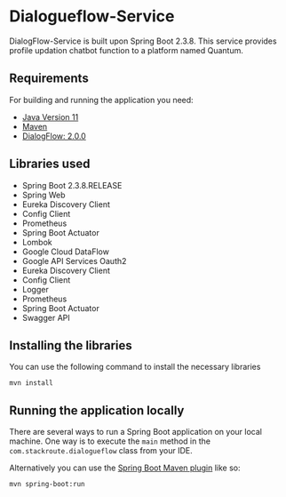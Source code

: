 # Dialogueflow-Service

DialogFlow-Service is built upon Spring Boot 2.3.8. This service provides profile updation chatbot function to a platform named Quantum.

## Requirements

For building and running the application you need:

- [Java Version 11](https://docs.aws.amazon.com/corretto/latest/corretto-11-ug/downloads-list.html)
- [Maven](https://maven.apache.org)
- [DialogFlow: 2.0.0](https://cloud.google.com/dialogflow/)

## Libraries used

- Spring Boot 2.3.8.RELEASE
- Spring Web
- Eureka Discovery Client
- Config Client
- Prometheus
- Spring Boot Actuator
- Lombok
- Google Cloud DataFlow
- Google API Services Oauth2
- Eureka Discovery Client
- Config Client
- Logger
- Prometheus
- Spring Boot Actuator
- Swagger API

## Installing the libraries

You can use the following command to install the necessary libraries

```shell
mvn install
```

## Running the application locally


There are several ways to run a Spring Boot application on your local machine. One way is to execute the `main` method in the `com.stackroute.dialogueflow` class from your IDE.


Alternatively you can use the [Spring Boot Maven plugin](https://docs.spring.io/spring-boot/docs/current/reference/html/build-tool-plugins-maven-plugin.html) like so:

```shell
mvn spring-boot:run
```
